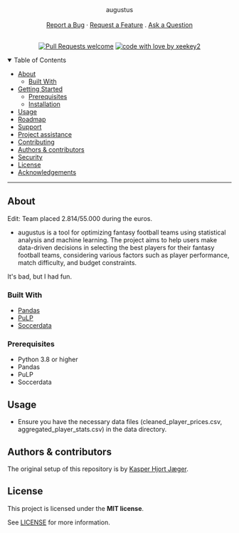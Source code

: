 <div align="center">
  augustus
  <br />
  <br />
  <a href="https://github.com/xeekey2/slutterp-toppen/issues/new?assignees=&labels=bug&template=01_BUG_REPORT.md&title=bug%3A+">Report a Bug</a>
  ·
  <a href="https://github.com/xeekey2/slutterp-toppen/issues/new?assignees=&labels=enhancement&template=02_FEATURE_REQUEST.md&title=feat%3A+">Request a Feature</a>
  .
  <a href="https://github.com/xeekey2/slutterp-toppen/issues/new?assignees=&labels=question&template=04_SUPPORT_QUESTION.md&title=support%3A+">Ask a Question</a>
</div>

<div align="center">
<br />

[![Pull Requests welcome](https://img.shields.io/badge/PRs-welcome-ff69b4.svg?style=flat-square)](https://github.com/xeekey2/slutterp-toppen/issues?q=is%3Aissue+is%3Aopen+label%3A%22help+wanted%22)
[![code with love by xeekey2](https://img.shields.io/badge/%3C%2F%3E%20with%20%E2%99%A5%20by-xeekey2-ff1414.svg?style=flat-square)](https://github.com/xeekey2)

</div>

<details open="open">
<summary>Table of Contents</summary>

- [About](#about)
  - [Built With](#built-with)
- [Getting Started](#getting-started)
  - [Prerequisites](#prerequisites)
  - [Installation](#installation)
- [Usage](#usage)
- [Roadmap](#roadmap)
- [Support](#support)
- [Project assistance](#project-assistance)
- [Contributing](#contributing)
- [Authors & contributors](#authors--contributors)
- [Security](#security)
- [License](#license)
- [Acknowledgements](#acknowledgements)

</details>

---

## About

Edit: Team placed 2.814/55.000 during the euros.

- augustus is a tool for optimizing fantasy football teams using statistical analysis and machine learning. The project aims to help users make data-driven decisions in selecting the best players for their fantasy football teams, considering various factors such as player performance, match difficulty, and budget constraints.

It's bad, but I had fun.

### Built With

- [Pandas](https://pandas.pydata.org/)
- [PuLP](https://coin-or.github.io/pulp/)
- [Soccerdata](https://github.com/football-data-uk/soccerdata)

### Prerequisites

- Python 3.8 or higher
- Pandas
- PuLP
- Soccerdata

## Usage

- Ensure you have the necessary data files (cleaned_player_prices.csv, aggregated_player_stats.csv) in the data directory.

## Authors & contributors

The original setup of this repository is by [Kasper Hjort Jæger](https://github.com/xeekey2).

## License

This project is licensed under the **MIT license**.

See [LICENSE](LICENSE) for more information.

